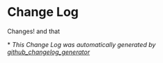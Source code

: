 # Change Log

Changes! and that

\* *This Change Log was automatically generated by [github_changelog_generator](https://github.com/skywinder/Github-Changelog-Generator)*
